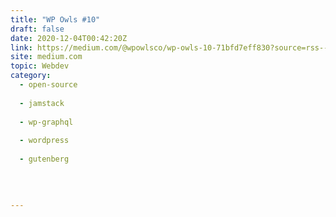 ```yaml
---
title: "WP Owls #10"
draft: false
date: 2020-12-04T00:42:20Z
link: https://medium.com/@wpowlsco/wp-owls-10-71bfd7eff830?source=rss------jamstack-5&utm_medium=RSS&utm_source=hune
site: medium.com
topic: Webdev
category:
  - open-source
  
  - jamstack
  
  - wp-graphql
  
  - wordpress
  
  - gutenberg
  
   
  

---
```

